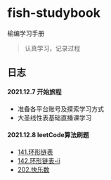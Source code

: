 # fish-studybook
榆编学习手册
> 认真学习，记录过程

## 日志

#### 2021.12.7  开始旅程
  - 准备各平台账号及摸索学习方式
  - 大圣线性表基础直播课学习
#### 2021.12.8  leetCode算法刷题
  - [141.环形链表](./my-algorithm/141.环形链表.ts)
  - [142.环形链表-ii](./my-algorithm/142.环形链表-ii.ts)
  - [202.快乐数](./my-algorithm/202.快乐数.ts)

